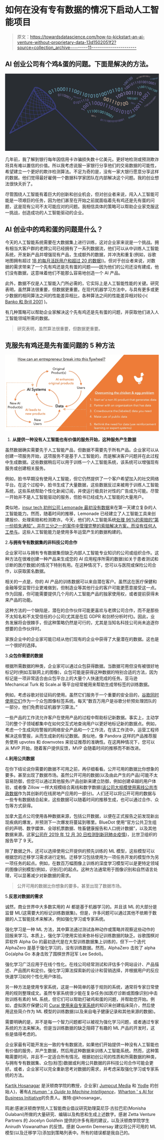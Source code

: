 # 如何在没有专有数据的情况下启动人工智能项目

> 原文：<https://towardsdatascience.com/how-to-kickstart-an-ai-venture-without-proprietary-data-13d1502051f2?source=collection_archive---------11----------------------->

## **AI 创业公司有个鸡&蛋的问题。下面是解决的方法。**

![](img/665fcede657b4bf2844a79d30551c5ac.png)

几年前，我了解到银行每年因信用卡诈骗损失数十亿美元。更好地检测或预测欺诈将具有难以置信的价值。所以我考虑说服一家银行分享他们的交易数据的可能性，希望建立一个更好的欺诈检测算法。不足为奇的是，没有一家大银行愿意分享这样的数据。他们觉得最好雇佣一个数据科学家团队在内部解决这个问题。我的创业想法很快夭折了。

尽管围绕人工智能有着巨大的创新和创业机会，但对创业者来说，闯入人工智能可能是一项艰巨的任务，因为他们甚至在开始之前就面临着先有鸡还是先有蛋的问题，这是现有公司不太可能应对的问题。我相信具体的策略可以帮助企业家克服这一挑战，创造成功的人工智能驱动的企业。

## **AI 创业中的鸡和蛋的问题是什么？**

今天的人工智能系统需要在大数据集上进行训练，这对企业家来说是一个挑战。拥有相当大客户群的老牌公司已经拥有了一系列数据流，他们可以从中训练人工智能系统，开发新产品并增强现有产品，生成额外的数据，并冲洗和重复(例如，谷歌地图拥有超过 [1B 的每月活跃用户和超过 20 的数据](https://digital.hbs.edu/platform-digit/submission/google-maps-the-most-expansive-data-machine/)))。但对于创业者来说，对数据的需求带来了一个先有鸡还是先有蛋的问题——因为他们的公司还没有建成，他们没有数据，这意味着他们不能那么容易地创造一个 AI 产品。

此外，数据不仅是人工智能入门所必需的，它实际上是人工智能性能的关键。研究表明，虽然算法很重要，但数据更重要。在现代机器学习方法中，与具有更多或更少数据的相同算法之间的性能差异相比，各种算法之间的性能差异相对较小( [Banko 和 Brill 2001](https://www.microsoft.com/en-us/research/publication/scaling-to-very-very-large-corpora-for-natural-language-disambiguation/) )。

有几种策略可以帮助企业家解决这个先有鸡还是先有蛋的问题，并获取他们进入人工智能领域所需的数据。

> 研究表明，虽然算法很重要，但数据更重要。

## **克服先有鸡还是先有蛋问题的 5 种方法**

![](img/fc5a6b1254daae5909bb6e360addb02f.png)

1.  **从提供一种没有人工智能也有价值的服务开始，这种服务产生数据**

虽然数据确实需要先于人工智能产品，但数据不需要先于所有产品。企业家可以从创建一项服务开始，这项服务不是基于人工智能的，而是解决客户问题并在此过程中生成数据。这些数据稍后可以用于训练一个人工智能系统，该系统可以增强现有服务或创建相关服务。

例如，脸书早期没有使用人工智能，但它仍然提供了一个客户希望加入的社交网络平台。在这个过程中，脸书生成了大量数据，这些数据反过来被用于训练人工智能系统，这些系统帮助个性化新闻订阅，并使运行极具针对性的广告成为可能。尽管一开始并不是人工智能驱动的服务，但脸书已经成为人工智能的大量用户。

类似地，[insur tech 初创公司 Lemonade 最初没有数据](https://www.lemonade.com/blog/the-sixth-sense/)来在第一天建立复杂的人工智能能力。然而，随着时间的推移，Lemonade 已经建立了人工智能工具来创建报价、处理索赔和检测欺诈。今天，他们的人工智能系统[处理 96%的索赔的“第一份损失通知”，并在三分之一的案件中管理完整的索赔解决方案，而没有任何人工参与](https://www.sec.gov/Archives/edgar/data/1691421/000104746920003846/a2241899zs-1a.htm)。这些人工智能能力是使用多年运营产生的数据构建的。

2.**与拥有专有数据集的非科技公司合作**

企业家可以与拥有专有数据集但缺乏内部人工智能专业知识的公司或组织合作。这种方法在很难创建一种产品来生成您的 AI 应用程序所需的数据(如关于患者测试和诊断的医疗数据)的情况下特别有用。在这种情况下，您可以与医院或保险公司合作，以获取匿名数据。

相关的一点是，你的 AI 产品的训练数据可以来自潜在客户。虽然这在医疗保健和金融等受监管行业更难做到，但制造业等其他行业的客户可能更愿意接受这一点。作为回报，你可能需要提供几个月的人工智能产品的独家使用权，或者提前获得未来产品的功能。

这种方法的一个缺陷是，潜在的合作伙伴可能更喜欢与老牌公司合作，而不是那些不太知名和不太受信任的小公司(尤其是在后 GDPR 和剑桥分析时代)。因此，业务发展将会很棘手，但这种策略仍然是可行的，尤其是当知名科技公司尚未追逐你想要的合作伙伴时。

家族企业中的企业家可能已经从他们现有的企业中获得了大量潜在的数据。这也是一个很好的选择。

3.**众包你需要的数据**

根据所需数据的种类，企业家可以通过众包获得数据。当数据可用但没有被很好地标记时(例如互联网上的图像)，众包可能是获得这种数据的特别合适的方法，因为标记是一项非常适合由众包平台上的大量个人快速完成的任务。亚马逊 Mechanical Turk 和 Scale.ai 等平台经常被用来帮助生成带标签的训练数据。

例如，考虑谷歌对验证码的使用。虽然它们服务于一个重要的安全目的，[谷歌同时使用它们](https://medium.com/swlh/ai-labeling-crowdsourcing-platforms-630adbc79c40)作为一个众包图像标签系统。每天“数百万用户是谷歌分析预处理团队的一部分，他们免费验证机器学习算法。”

一些产品的工作流允许客户在使用产品的过程中帮助标记新数据。事实上，主动学习的整个子领域都集中在如何交互式地查询用户以更好地标记新的数据点。例如，考虑一个生成风险警报的网络安全产品和一个工作流，在该工作流中，运营工程师解决这些警报，从而生成新的标记数据。类似地，像 Pandora 这样的产品推荐服务使用 upvotes 和 downvotes 来验证推荐的准确性。在这两种情况下，您可以从 MVP 开始，随着客户提供反馈，MVP 会随着时间的推移而不断改进。

4.**利用公共数据**

在你下结论说你需要的数据不可用之前，再仔细看看。公开可用的数据比你想象的要多。甚至出现了数据市场。虽然公开可用的数据(以及由此产生的产品)可能不太容易防御，但您可以通过其他服务/产品创新来建立防御，例如创建卓越的用户体验，或者像 Zillow 一样大规模结合离线和数字数据([该公司大规模使用离线公共市政数据](https://zillow.zendesk.com/hc/en-us/articles/213218507-Where-does-Zillow-get-information-about-my-property-)作为其创新的在线房地产应用的一部分)。人们还可以将公开可用的数据与一些专有数据结合起来，这些数据可以随着时间的推移生成，也可以通过合作、众包等方式获得。

加拿大蓝点公司使用各种数据来源，包括公开数据，以便在正式报告之前发现新出现疾病的爆发，并预测下一次爆发将蔓延到哪里。BlueDot 使用“官方公共卫生组织的声明、数字媒体、全球机票数据、牲畜健康报告和人口统计数据”，以及其他数据来源。这家[公司在 2019 年 12 月 30 日检测到新冠肺炎疫情](https://www.cnbc.com/2020/03/03/bluedot-used-artificial-intelligence-to-predict-coronavirus-spread.html))，比世卫组织的报告早了 9 天。

除了数据之外，还可以选择使用公开提供的预先训练的 ML 模型，这些模型可以根据您的迁移学习需求进行定制。迁移学习包括使用为一项任务开发的模型作为另一项任务的起点。例如，在数百万幅图像上训练的深度学习模型可以是更特定领域的图像识别模型(例如，识别花)的起点。这种方法通常用于图像识别和自然语言处理，可以显著减少对新数据的需求。

> 公开可用的数据比你想象的要多。甚至出现了数据市场。

5.**反思对数据的需求**

诚然，商业世界中大多数实用的 AI 都是基于机器学习的。并且该 ML 的大部分是监督 ML(这需要大的标记训练数据集)。但是，许多问题可以通过其他不依赖于数据的人工智能技术来解决，例如强化学习或专家系统。

强化学习是一种 ML 方法，其中算法通过测试各种动作或策略并观察这些动作的回报来学习。本质上，强化学习使用实验来弥补标记训练数据的缺乏。谷歌围棋对弈软件 Alpha Go 的最初迭代是在大型训练数据集上训练的，但下一个迭代 AlphaZero 是基于强化学习的，没有训练数据。然而，AlphaZero 击败了 alpha Go(alpha Go 本身击败了围棋世界冠军 Lee Sedol)。

强化学习广泛应用于在线个性化。在线公司经常测试和评估多个网站设计、产品描述、产品图片和定价。强化学习算法探索新的设计和营销选择，并根据用户的反应快速学习如何个性化用户体验。

另一种方法是使用专家系统，这是一种简单的基于规则的系统，通常将专家日常使用的规则整理成文。虽然专家系统很少能在复杂任务(如医疗诊断或图像识别)中击败训练有素的 ML 系统，但它们可以帮助打破鸡和蛋的问题，并帮助您开始。例如，虚拟医疗保健公司 [Curai 使用来自专家系统](https://medium.com/curai-tech/the-science-of-assisting-medical-diagnosis-from-expert-systems-to-machine-learned-models-cc2ef0b03098)的知识来创建临床简介，然后使用这些简介作为 ML 模型的训练数据(以及来自电子健康记录和其他来源的数据)。

需要明确的是，并不是每一个智力问题都可以被视为强化学习问题，或者通过专家系统的方法来解决。但是当训练数据的缺乏阻碍了有趣的 ML 产品的开发时，这些是值得考虑的。

企业家最有可能开发出一致的专有数据流，如果他们开始提供一种没有人工智能也有价值的服务，并产生数据，然后用这种数据来训练人工智能系统。然而，这种策略需要时间，并且不一定适合所有情况。根据初创公司的性质和所需数据的种类，与拥有专有数据集、众包(标签)数据或利用公共数据的非科技公司合作可能会更好。或者，企业家可以完全重新思考对数据的需求，并考虑采取强化学习或专家系统的方法。

[Kartik Hosanagar](http://www.hosanagar.com) 是沃顿商学院的教授，企业家( [Jumpcut Media](http://www.jumpcutmedia.com) 和 [Yodle](http://www.yodle.com) 的创始人)，著有[*A Human ' s Guide to Machine Intelligence*](https://www.amazon.com/Humans-Guide-Machine-Intelligence-Algorithms/dp/0525560882)，[Wharton ' s AI for Business Initiative](http://ai.wharton.upenn.edu)的负责人。推特:@khosanagar。

鸣谢:感谢沃顿商学院人工智能商业倡议研究助理莫尼莎·古拉巴尼(Monisha Gulabani)所做的大量研究、编辑以及构思和生成上述数字。感谢 Zetta Venture Partners 的 Jocelyn Goldfein 提供的许多有用的建议，以及沃顿商学院学生 Anirudh Viswanathan 的反馈。感谢 Quentin Demersay 建议将公开可用的 ML 模型(以及迁移学习)添加到策略列表中。所有的错误都是我自己的。